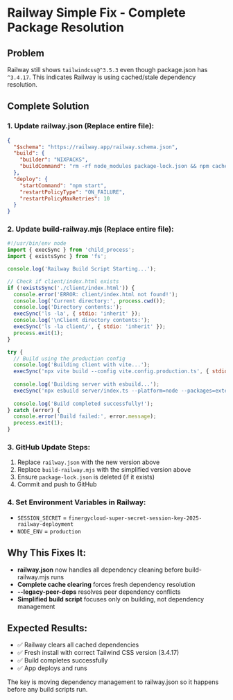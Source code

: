 # Railway Simple Fix - Complete Package Resolution

## Problem
Railway still shows `tailwindcss@^3.5.3` even though package.json has `^3.4.17`. This indicates Railway is using cached/stale dependency resolution.

## Complete Solution

### 1. Update railway.json (Replace entire file):

```json
{
  "$schema": "https://railway.app/railway.schema.json",
  "build": {
    "builder": "NIXPACKS",
    "buildCommand": "rm -rf node_modules package-lock.json && npm cache clean --force && npm install --legacy-peer-deps && node build-railway.mjs"
  },
  "deploy": {
    "startCommand": "npm start",
    "restartPolicyType": "ON_FAILURE",
    "restartPolicyMaxRetries": 10
  }
}
```

### 2. Update build-railway.mjs (Replace entire file):

```javascript
#!/usr/bin/env node
import { execSync } from 'child_process';
import { existsSync } from 'fs';

console.log('Railway Build Script Starting...');

// Check if client/index.html exists
if (!existsSync('./client/index.html')) {
  console.error('ERROR: client/index.html not found!');
  console.log('Current directory:', process.cwd());
  console.log('Directory contents:');
  execSync('ls -la', { stdio: 'inherit' });
  console.log('\nClient directory contents:');
  execSync('ls -la client/', { stdio: 'inherit' });
  process.exit(1);
}

try {
  // Build using the production config
  console.log('Building client with vite...');
  execSync('npx vite build --config vite.config.production.ts', { stdio: 'inherit' });
  
  console.log('Building server with esbuild...');
  execSync('npx esbuild server/index.ts --platform=node --packages=external --bundle --format=esm --outdir=dist', { stdio: 'inherit' });
  
  console.log('Build completed successfully!');
} catch (error) {
  console.error('Build failed:', error.message);
  process.exit(1);
}
```

### 3. GitHub Update Steps:

1. Replace `railway.json` with the new version above
2. Replace `build-railway.mjs` with the simplified version above  
3. Ensure `package-lock.json` is deleted (if it exists)
4. Commit and push to GitHub

### 4. Set Environment Variables in Railway:

- `SESSION_SECRET` = `finergycloud-super-secret-session-key-2025-railway-deployment`
- `NODE_ENV` = `production`

## Why This Fixes It:

- **railway.json** now handles all dependency cleaning before build-railway.mjs runs
- **Complete cache clearing** forces fresh dependency resolution
- **--legacy-peer-deps** resolves peer dependency conflicts
- **Simplified build script** focuses only on building, not dependency management

## Expected Results:
- ✅ Railway clears all cached dependencies
- ✅ Fresh install with correct Tailwind CSS version (3.4.17)
- ✅ Build completes successfully
- ✅ App deploys and runs

The key is moving dependency management to railway.json so it happens before any build scripts run.
